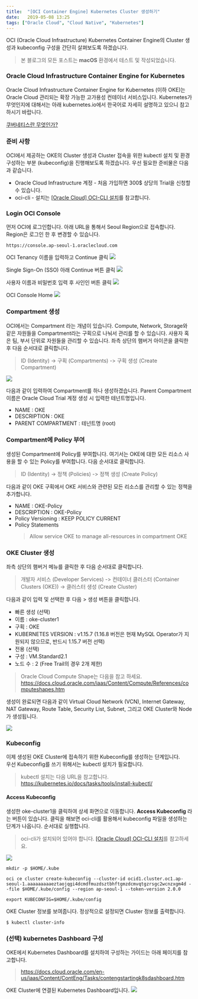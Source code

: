 ```yaml
---
title:  "[OCI Container Engine] Kubernetes Cluster 생성하기"
date:   2019-05-08 13:25
tags: ["Oracle Cloud", "Cloud Native", "Kubernetes"]
---
```


OCI (Oracle Cloud Infrastructure) Kubernetes Container Engine의 Cluster 생성과 kubeconfig 구성을 간단히 살펴보도록 하겠습니다.

> 본 블로그의 모든 포스트는 **macOS** 환경에서 테스트 및 작성되었습니다.  

### Oracle Cloud Infrastructure Container Engine for Kubernetes

Oracle Cloud Infrastructure Container Engine for Kubernetes (이하 OKE)는 Oracle Cloud 관리되는 확장 가능한 고가용성 컨테이너 서비스입니다.
Kubernetes가 무엇인지에 대해서는 아래 kubernetes.io에서 한국어로 자세히 설명하고 있으니 참고하시기 바랍니다.

[쿠버네티스란 무엇인가?](https://kubernetes.io/ko/docs/concepts/overview/what-is-kubernetes/)

### 준비 사항
OCI에서 제공하는 OKE의 Cluster 생성과 Cluster 접속을 위한 kubectl 설치 및 환경 구성하는 부분 (kubeconfig)을 진행해보도록 하겠습니다.
우선 필요한 준비물은 다음과 같습니다.

* Oracle Cloud Infrastructure 계정 - 처음 가입하면 300$ 상당의 Trial을 신청할 수 있습니다.
* oci-cli - 설치는 [[Oracle Cloud] OCI-CLI 설치](/oci-cli-install)를 참고합니다.

### Login OCI Console
먼저 OCI에 로그인합니다. 아래 URL을 통해서 Seoul Region으로 접속합니다. Region은 로그인 한 후 변경할 수 있습니다.
```
https://console.ap-seoul-1.oraclecloud.com
```

OCI Tenancy 이름을 입력하고 Continue 클릭
![](../assets/images/oci_login_tenancy.png)

Single Sign-On (SSO) 아래 Continue 버튼 클릭
![](../assets/images/oci-console-signin.png)

사용자 이름과 비밀번호 입력 후 사인인 버튼 클릭
![](../assets/images/oci-console-signin-2.png)

OCI Console Home
![](../assets/images/oci-console-home.png)

### Compartment 생성

OCI에서는 Compartment 라는 개념이 있습니다. Compute, Network, Storage와 같은 자원들을 Compartment라는 구획으로 나눠서 관리를 할 수 있습니다. 사용자 혹은 팀, 부서 단위로 자원들을 관리할 수 있습니다. 좌측 상단의 햄버거 아이콘을 클릭한 후 다음 순서대로 클릭합니다.

> ID (Identity) -> 구획 (Compartments) -> 구획 생성 (Create Compartment)

![](../assets/images/oci-home-identity.png)

다음과 같이 입력하여 Compartment를 하나 생성하겠습니다. Parent Compartment 이름은 Oracle Cloud Trial 계정 생성 시 입력한 테넌트명입니다.

* NAME : OKE
* DESCRIPTION : OKE
* PARENT COMPARTMENT : 테넌트명 (root)

### Compartment에 Policy 부여

생성된 Compartment에 Policy를 부여합니다. 여기서는 OKE에 대한 모든 리소스 사용을 할 수 있는 Policy를 부여합니다. 다음 순서대로 클릭합니다.

> ID (Identity) -> 정책 (Policies) -> 정책 생성 (Create Policy)

다음과 같이 OKE 구획에서 OKE 서비스와 관련된 모든 리소스를 관리할 수 있는 정책을 추가합니다.

* NAME : OKE-Policy
* DESCRIPTION : OKE-Policy
* Policy Versioning : KEEP POLICY CURRENT
* Policy Statements
  > Allow service OKE to manage all-resources in compartment OKE

### OKE Cluster 생성
좌측 상단의 햄버거 메뉴를 클릭한 후 다음 순서대로 클릭합니다.

> 개발자 서비스 (Developer Services) -> 컨테이너 클러스터 (Container Clusters (OKE)) -> 클러스터 생성 (Create Cluster)

다음과 같이 입력 및 선택한 후 다음 > 생성 버튼을 클릭합니다.

* 빠른 생성 (선택)
* 이름 : oke-cluster1
* 구획 : OKE
* KUBERNETES VERSION : v1.15.7 (1.16.8 버전은 현재 MySQL Operator가 지원되지 않으므로, 반드시 1.15.7 버전 선택)
* 전용 (선택)
* 구성 : VM.Standard2.1
* 노드 수 : 2 (Free Trail의 경우 2개 제한)

> Oracle Cloud Compute Shape는 다음을 참고 하세요.  
> https://docs.cloud.oracle.com/iaas/Content/Compute/References/computeshapes.htm

생성이 완료되면 다음과 같이 Virtual Cloud Network (VCN), Internet Gateway, NAT Gateway, Route Table, Security List, Subnet, 그리고 OKE Cluster와 Node가 생성됩니다.

![](../assets/images/oci-oke-cluster-created-2.png)

### Kubeconfig

이제 생성된 OKE Cluster에 접속하기 위한 Kubeconfig를 생성하는 단계입니다.  
우선 Kubeconfig를 쓰기 위해서는 kubectl 설치가 필요합니다.  

> kubectl 설치는 다음 URL을 참고합니다.
> https://kubernetes.io/docs/tasks/tools/install-kubectl/

#### Access Kubeconfig

생성한 oke-cluster1을 클릭하여 상세 화면으로 이동합니다.
**Access Kubeconfig** 라는 버튼이 있습니다. 클릭을 해보면 oci-cli를 활용해서 kubeconfig 파일을 생성하는 단계가 나옵니다. 순서대로 실행합니다.

> oci-cli가 설치되어 있어야 합니다. [[Oracle Cloud] OCI-CLI 설치](/oci-cli-install)를 참고하세요.

![](../assets/images/oci-oke-access-cluster.png)

```
mkdir -p $HOME/.kube

oci ce cluster create-kubeconfig --cluster-id ocid1.cluster.oc1.ap-seoul-1.aaaaaaaaaeztaojqgi4dcmdfmuzdsztbhftgmzdcmvqtgzrsgc2wcnzxgm4d --file $HOME/.kube/config --region ap-seoul-1 --token-version 2.0.0 

export KUBECONFIG=$HOME/.kube/config
```

OKE Cluster 정보를 보여줍니다. 정상적으로 설정되면 Cluster 정보를 출력합니다.
```
$ kubectl cluster-info
```

### (선택) kubernetes Dashboard 구성
OKE에서 Kubernetes Dashboard를 설치하여 구성하는 가이드는 아래 페이지를 참고합니다. 

> https://docs.cloud.oracle.com/en-us/iaas/Content/ContEng/Tasks/contengstartingk8sdashboard.htm

OKE Cluster에 연결된 Kubernetes Dashboard입니다.
![](../assets/images/oci-oke-kube-proxy-dashboard-2.png)
